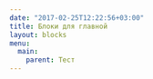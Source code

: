 ```yaml
---
date: "2017-02-25T12:22:56+03:00"
title: Блоки для главной
layout: blocks
menu: 
  main:
    parent: Тест
---
```

